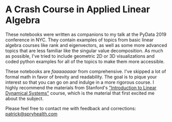 # A Crash Course in Applied Linear Algebra

These notebooks were written as companions to my talk at the PyData 2019 conference in NYC. They contain examples of topics from basic linear algebra courses like rank and eigenvectors, as well as some more advanced topics that are less familiar like the singular value decomposition. As much as possible, I've tried to include geometric 2D or 3D visualizations and coded python examples for all of the topics to make them more accessible.

These notebooks are *faaaaaaaar* from comprehensive. I've skipped a lot of formal math in favor of brevity and readability. The goal is to pique your interest so that you can go on and indulge in a more rigorous course. I highly recommend the materials from Stanford's ["Introduction to Linear Dynamical Systems"](http://ee263.stanford.edu/
) course, which is the material that first excited me about the subject.

Please feel free to contact me with feedback and corrections: patrick@spryhealth.com
